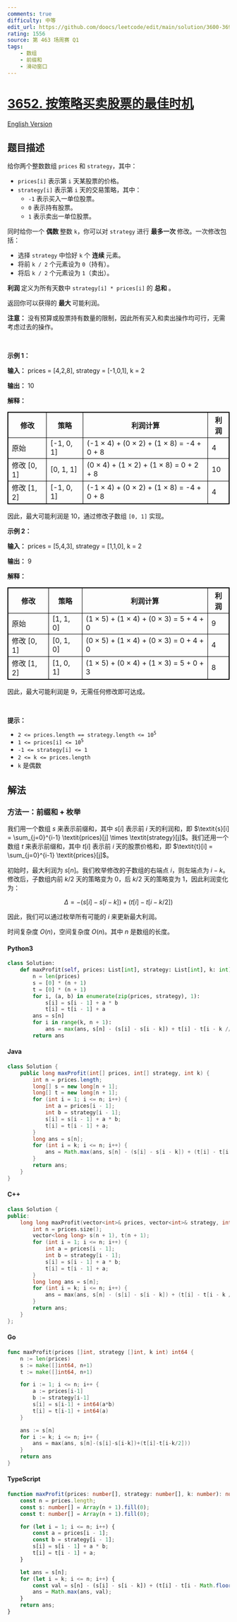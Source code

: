 ```yaml
---
comments: true
difficulty: 中等
edit_url: https://github.com/doocs/leetcode/edit/main/solution/3600-3699/3652.Best%20Time%20to%20Buy%20and%20Sell%20Stock%20using%20Strategy/README.md
rating: 1556
source: 第 463 场周赛 Q1
tags:
    - 数组
    - 前缀和
    - 滑动窗口
---
```


<!-- problem:start -->

# [3652. 按策略买卖股票的最佳时机](https://leetcode.cn/problems/best-time-to-buy-and-sell-stock-using-strategy)

[English Version](/solution/3600-3699/3652.Best%20Time%20to%20Buy%20and%20Sell%20Stock%20using%20Strategy/README_EN.md)

## 题目描述

<!-- description:start -->

<p>给你两个整数数组 <code>prices</code> 和 <code>strategy</code>，其中：</p>

<ul>
	<li><code>prices[i]</code> 表示第 <code>i</code> 天某股票的价格。</li>
	<li><code>strategy[i]</code> 表示第 <code>i</code> 天的交易策略，其中：
	<ul>
		<li><code>-1</code> 表示买入一单位股票。</li>
		<li><code>0</code> 表示持有股票。</li>
		<li><code>1</code> 表示卖出一单位股票。</li>
	</ul>
	</li>
</ul>

<p>同时给你一个&nbsp;<strong>偶数&nbsp;</strong>整数 <code>k</code>，你可以对 <code>strategy</code> 进行&nbsp;<strong>最多一次&nbsp;</strong>修改。一次修改包括：</p>

<ul>
	<li>选择 <code>strategy</code> 中恰好 <code>k</code> 个&nbsp;<strong>连续&nbsp;</strong>元素。</li>
	<li>将前 <code>k / 2</code> 个元素设为 <code>0</code>（持有）。</li>
	<li>将后 <code>k / 2</code> 个元素设为 <code>1</code>（卖出）。</li>
</ul>

<p><strong>利润&nbsp;</strong>定义为所有天数中 <code>strategy[i] * prices[i]</code> 的&nbsp;<strong>总和&nbsp;</strong>。</p>

<p>返回你可以获得的&nbsp;<strong>最大&nbsp;</strong>可能利润。</p>

<p><strong>注意：</strong> 没有预算或股票持有数量的限制，因此所有买入和卖出操作均可行，无需考虑过去的操作。</p>

<p>&nbsp;</p>

<p><strong class="example">示例 1：</strong></p>

<div class="example-block">
<p><strong>输入：</strong> <span class="example-io">prices = [4,2,8], strategy = [-1,0,1], k = 2</span></p>

<p><strong>输出：</strong> <span class="example-io">10</span></p>

<p><strong>解释：</strong></p>

<table style="border: 1px solid black;">
	<thead>
		<tr>
			<th style="border: 1px solid black;">修改</th>
			<th style="border: 1px solid black;">策略</th>
			<th style="border: 1px solid black;">利润计算</th>
			<th style="border: 1px solid black;">利润</th>
		</tr>
	</thead>
	<tbody>
		<tr>
			<td style="border: 1px solid black;">原始</td>
			<td style="border: 1px solid black;">[-1, 0, 1]</td>
			<td style="border: 1px solid black;">(-1 × 4) + (0 × 2) + (1 × 8) = -4 + 0 + 8</td>
			<td style="border: 1px solid black;">4</td>
		</tr>
		<tr>
			<td style="border: 1px solid black;">修改 [0, 1]</td>
			<td style="border: 1px solid black;">[0, 1, 1]</td>
			<td style="border: 1px solid black;">(0 × 4) + (1 × 2) + (1 × 8) = 0 + 2 + 8</td>
			<td style="border: 1px solid black;">10</td>
		</tr>
		<tr>
			<td style="border: 1px solid black;">修改 [1, 2]</td>
			<td style="border: 1px solid black;">[-1, 0, 1]</td>
			<td style="border: 1px solid black;">(-1 × 4) + (0 × 2) + (1 × 8) = -4 + 0 + 8</td>
			<td style="border: 1px solid black;">4</td>
		</tr>
	</tbody>
</table>

<p>因此，最大可能利润是 10，通过修改子数组 <code>[0, 1]</code> 实现。</p>
</div>

<p><strong class="example">示例 2：</strong></p>

<div class="example-block">
<p><strong>输入：</strong> <span class="example-io">prices = [5,4,3], strategy = [1,1,0], k = 2</span></p>

<p><strong>输出：</strong> <span class="example-io">9</span></p>

<p><strong>解释：</strong></p>

<div class="example-block">
<table style="border: 1px solid black;">
	<thead>
		<tr>
			<th style="border: 1px solid black;">修改</th>
			<th style="border: 1px solid black;">策略</th>
			<th style="border: 1px solid black;">利润计算</th>
			<th style="border: 1px solid black;">利润</th>
		</tr>
	</thead>
	<tbody>
		<tr>
			<td style="border: 1px solid black;">原始</td>
			<td style="border: 1px solid black;">[1, 1, 0]</td>
			<td style="border: 1px solid black;">(1 × 5) + (1 × 4) + (0 × 3) = 5 + 4 + 0</td>
			<td style="border: 1px solid black;">9</td>
		</tr>
		<tr>
			<td style="border: 1px solid black;">修改 [0, 1]</td>
			<td style="border: 1px solid black;">[0, 1, 0]</td>
			<td style="border: 1px solid black;">(0 × 5) + (1 × 4) + (0 × 3) = 0 + 4 + 0</td>
			<td style="border: 1px solid black;">4</td>
		</tr>
		<tr>
			<td style="border: 1px solid black;">修改 [1, 2]</td>
			<td style="border: 1px solid black;">[1, 0, 1]</td>
			<td style="border: 1px solid black;">(1 × 5) + (0 × 4) + (1 × 3) = 5 + 0 + 3</td>
			<td style="border: 1px solid black;">8</td>
		</tr>
	</tbody>
</table>

<p>因此，最大可能利润是 9，无需任何修改即可达成。</p>
</div>
</div>

<p>&nbsp;</p>

<p><strong>提示：</strong></p>

<ul>
	<li><code>2 &lt;= prices.length == strategy.length &lt;= 10<sup>5</sup></code></li>
	<li><code>1 &lt;= prices[i] &lt;= 10<sup>5</sup></code></li>
	<li><code>-1 &lt;= strategy[i] &lt;= 1</code></li>
	<li><code>2 &lt;= k &lt;= prices.length</code></li>
	<li><code>k</code> 是偶数</li>
</ul>

<!-- description:end -->

## 解法

<!-- solution:start -->

### 方法一：前缀和 + 枚举

我们用一个数组 $\textit{s}$ 来表示前缀和，其中 $\textit{s}[i]$ 表示前 $i$ 天的利润和，即 $\textit{s}[i] = \sum_{j=0}^{i-1} \textit{prices}[j] \times \textit{strategy}[j]$。我们还用一个数组 $\textit{t}$ 来表示前缀和，其中 $\textit{t}[i]$ 表示前 $i$ 天的股票价格和，即 $\textit{t}[i] = \sum_{j=0}^{i-1} \textit{prices}[j]$。

初始时，最大利润为 $\textit{s}[n]$。我们枚举修改的子数组的右端点 $i$，则左端点为 $i-k$。修改后，子数组内前 $k/2$ 天的策略变为 $0$，后 $k/2$ 天的策略变为 $1$，因此利润变化为：

$$\Delta = -(\textit{s}[i] - \textit{s}[i-k]) + (\textit{t}[i] - \textit{t}[i-k/2])$$

因此，我们可以通过枚举所有可能的 $i$ 来更新最大利润。

时间复杂度 $O(n)$，空间复杂度 $O(n)$。其中 $n$ 是数组的长度。

<!-- tabs:start -->

#### Python3

```python
class Solution:
    def maxProfit(self, prices: List[int], strategy: List[int], k: int) -> int:
        n = len(prices)
        s = [0] * (n + 1)
        t = [0] * (n + 1)
        for i, (a, b) in enumerate(zip(prices, strategy), 1):
            s[i] = s[i - 1] + a * b
            t[i] = t[i - 1] + a
        ans = s[n]
        for i in range(k, n + 1):
            ans = max(ans, s[n] - (s[i] - s[i - k]) + t[i] - t[i - k // 2])
        return ans
```

#### Java

```java
class Solution {
    public long maxProfit(int[] prices, int[] strategy, int k) {
        int n = prices.length;
        long[] s = new long[n + 1];
        long[] t = new long[n + 1];
        for (int i = 1; i <= n; i++) {
            int a = prices[i - 1];
            int b = strategy[i - 1];
            s[i] = s[i - 1] + a * b;
            t[i] = t[i - 1] + a;
        }
        long ans = s[n];
        for (int i = k; i <= n; i++) {
            ans = Math.max(ans, s[n] - (s[i] - s[i - k]) + (t[i] - t[i - k / 2]));
        }
        return ans;
    }
}
```

#### C++

```cpp
class Solution {
public:
    long long maxProfit(vector<int>& prices, vector<int>& strategy, int k) {
        int n = prices.size();
        vector<long long> s(n + 1), t(n + 1);
        for (int i = 1; i <= n; i++) {
            int a = prices[i - 1];
            int b = strategy[i - 1];
            s[i] = s[i - 1] + a * b;
            t[i] = t[i - 1] + a;
        }
        long long ans = s[n];
        for (int i = k; i <= n; i++) {
            ans = max(ans, s[n] - (s[i] - s[i - k]) + (t[i] - t[i - k / 2]));
        }
        return ans;
    }
};
```

#### Go

```go
func maxProfit(prices []int, strategy []int, k int) int64 {
	n := len(prices)
	s := make([]int64, n+1)
	t := make([]int64, n+1)

	for i := 1; i <= n; i++ {
		a := prices[i-1]
		b := strategy[i-1]
		s[i] = s[i-1] + int64(a*b)
		t[i] = t[i-1] + int64(a)
	}

	ans := s[n]
	for i := k; i <= n; i++ {
		ans = max(ans, s[n]-(s[i]-s[i-k])+(t[i]-t[i-k/2]))
	}
	return ans
}
```

#### TypeScript

```ts
function maxProfit(prices: number[], strategy: number[], k: number): number {
    const n = prices.length;
    const s: number[] = Array(n + 1).fill(0);
    const t: number[] = Array(n + 1).fill(0);

    for (let i = 1; i <= n; i++) {
        const a = prices[i - 1];
        const b = strategy[i - 1];
        s[i] = s[i - 1] + a * b;
        t[i] = t[i - 1] + a;
    }

    let ans = s[n];
    for (let i = k; i <= n; i++) {
        const val = s[n] - (s[i] - s[i - k]) + (t[i] - t[i - Math.floor(k / 2)]);
        ans = Math.max(ans, val);
    }
    return ans;
}
```

<!-- tabs:end -->

<!-- solution:end -->

<!-- problem:end -->
